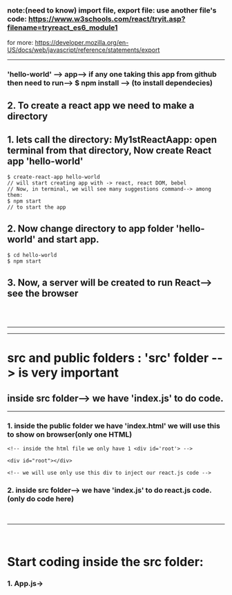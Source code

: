 ### note:(need to know) import file, export file: use another file's code: https://www.w3schools.com/react/tryit.asp?filename=tryreact_es6_module1
for more: https://developer.mozilla.org/en-US/docs/web/javascript/reference/statements/export
<hr>

### 'hello-world' --> app--> if any one taking this app from github then need to run--> $ npm install --> (to install dependecies)
## 2. To create a react app we need to make a directory 
## 1. lets call the directory: My1stReactAapp: open terminal from that directory, Now create React app 'hello-world'
```
$ create-react-app hello-world
// will start creating app with -> react, react DOM, bebel
// Now, in terminal, we will see many suggestions command--> among them:
$ npm start 
// to start the app
```
## 2. Now change directory to app folder 'hello-world' and start app.
```
$ cd hello-world
$ npm start 
```
## 3. Now, a server will be created to run React--> see the browser
<br><br>
<hr>
<hr>

# src and public folders : 'src' folder --> is very important
## inside src folder--> we have 'index.js' to do code.
<hr>

### 1. inside the public folder we have 'index.html' we will use this to show on browser(only one HTML) 
```
<!-- inside the html file we only have 1 <div id='root'> -->

<div id="root"></div>

<!-- we will use only use this div to inject our react.js code -->
```
### 2. inside src folder--> we have 'index.js' to do react.js code.(only do code here)
<br>
<hr><br>
 
# Start coding inside the src folder: 
### 1. App.js->
```

```

